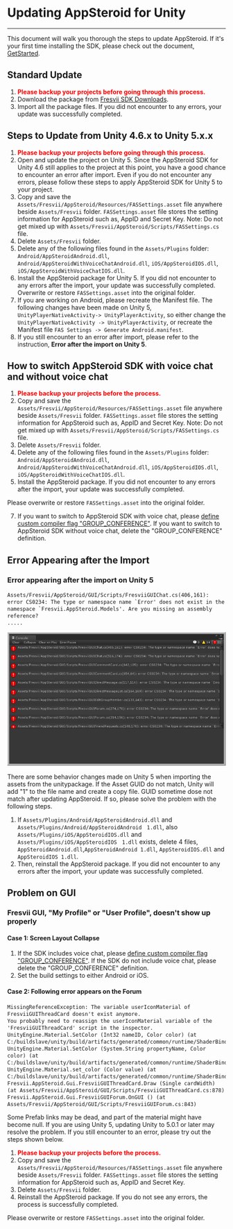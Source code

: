 # Updating AppSteroid for Unity

----------

This document will walk you thorough the steps to update AppSteroid. If it's your first time installing the SDK, please check out the document, [GetStarted](GetStarted.md).

## Standard Update
1. **<span style="color:red">Please backup your projects before going through this process.</span>**
2. Download the package from [Fresvii SDK Downloads](https://fresvii.com/downloads).
3. Import all the package files. If you did not encounter to any errors, your update was successfully completed.

## Steps to Update from Unity 4.6.x to Unity 5.x.x
1. **<span style="color:red">Please backup your projects before going through this process.</span>**
2. Open and update the project on Unity 5. Since the AppSteroid SDK for Unity 4.6 still applies to the project at this point, you have a good chance to encounter an error after import. Even if you do not encounter any errors, please follow these steps to apply AppSteroid SDK for Unity 5 to your project.
3. Copy and save the `Assets/Fresvii/AppSteroid/Resources/FASSettings.asset` file anywhere beside `Assets/Fresvii` folder. `FASSettings.asset` file stores the setting information for AppSteroid such as, AppID and Secret Key.  Note: Do not get mixed up with `Assets/Fresvii/AppSteroid/Scripts/FASSettings.cs` file.
4. Delete `Assets/Fresvii` folder.
5. Delete any of the following files found in the `Assets/Plugins` folder: `Android/AppSteroidAndroid.dll`, `Android/AppSteroidWithVoiceChatAndroid.dll`, `iOS/AppSteroidIOS.dll`, `iOS/AppSteroidWithVoiceChatIOS.dll`.
6.  Install the AppSteroid package for Unity 5. If you did not encounter to any errors after the import, your update was successfully completed. Overwrite or restore `FASSettings.asset` into the original folder.
7.  If you are working on Android, please recreate the Manifest file. The following changes have been made on Unity 5, `UnityPlayerNativeActivity-> UnityPlayerActivity`, so either change the `UnityPlayerNativeActivity -> UnityPlayerActivity`, or recreate the Manifest file `FAS Settings -> Generate Android.manifest`.
8.  If you still encounter to an error after import, please refer to the instruction, **Error after the import on Unity 5**.

## How to switch AppSteroid SDK with voice chat and without voice chat
1. **<span style="color:red">Please backup your projects before the process.</span>**
2. Copy and save the `Assets/Fresvii/AppSteroid/Resources/FASSettings.asset` file anywhere beside `Assets/Fresvii` folder. `FASSettings.asset` file stores the setting information for AppSteroid such as, AppID and Secret Key.  Note: Do not get mixed up with `Assets/Fresvii/AppSteroid/Scripts/FASSettings.cs` file.
3. Delete `Assets/Fresvii` folder.
4. Delete any of the following files found in the `Assets/Plugins` folder: `Android/AppSteroidAndroid.dll`, `Android/AppSteroidWithVoiceChatAndroid.dll`, `iOS/AppSteroidIOS.dll`, `iOS/AppSteroidWithVoiceChatIOS.dll`.
6. Install the AppSteroid package. If you did not encounter to any errors after the import, your update was successfully completed.

Please overwrite or restore `FASSettings.asset` into the original folder.

7. If you want to switch to AppSteroid SDK with voice chat, please [define custom compiler flag "GROUP_CONFERENCE"](%E3%82%B0%E3%83%AB%E3%83%BC%E3%83%97%E3%82%AB%E3%83%B3%E3%83%95%E3%82%A1%E3%83%AC%E3%83%B3%E3%82%B9%EF%BC%88%E3%83%9C%E3%82%A4%E3%82%B9%E3%83%81%E3%83%A3%E3%83%83%E3%83%88%EF%BC%89%E3%81%AE%E5%88%A9%E7%94%A8%E6%96%B9%E6%B3%95.md#2-%E3%82%AB%E3%82%B9%E3%82%BF%E3%83%A0-%E3%82%B3%E3%83%B3%E3%83%91%E3%82%A4%E3%83%AB-%E3%83%95%E3%83%A9%E3%82%B0-%E3%82%92%E5%AE%9A%E7%BE%A9%E3%81%99%E3%82%8B). If you want to switch to AppSteroid SDK without voice chat, delete the "GROUP_CONFERENCE" definition.

## Error Appearing after the Import
 
### Error appearing after the import on Unity 5

    Assets/Fresvii/AppSteroid/GUI/Scripts/FresviiGUIChat.cs(406,161): error CS0234: The type or namespace name `Error' does not exist in the namespace `Fresvii.AppSteroid.Models'. Are you missing an assembly reference?
    .....

![DLL Duplicate](./Images/ImportDuplicateError.png)

There are some behavior changes made on Unity 5 when importing the assets from the unitypackage. If the Asset GUID do not match, Unity will add "1" to the file name and create a copy file. GUID sometime dose not match after updating AppSteroid. If so, please solve the problem with the following steps.

1. If `Assets/Plugins/Android/AppSteroidAndroid.dll` and `Assets/Plugins/Android/AppSteroidAndroid　1.dll`, also `Assets/Plugins/iOS/AppSteroidIOS.dll` and `Assets/Plugins/iOS/AppSteroidIOS　1.dll` exists, delete 4 files, `AppSteroidAndroid.dll`,`AppSteroidAndroid 1.dll`, `AppSteroidIOS.dll` and `AppSteroidIOS 1.dll`.
2. Then, reinstall the AppSteroid package. If you did not encounter to any errors after the import, your update was successfully completed.

## Problem on GUI

### Fresvii GUI, "My Profile" or "User Profile", doesn't  show up properly

#### Case 1: Screen Layout Collapse

 1. If the SDK includes voice chat, please [define custom compiler flag "GROUP_CONFERENCE"](%E3%82%B0%E3%83%AB%E3%83%BC%E3%83%97%E3%82%AB%E3%83%B3%E3%83%95%E3%82%A1%E3%83%AC%E3%83%B3%E3%82%B9%EF%BC%88%E3%83%9C%E3%82%A4%E3%82%B9%E3%83%81%E3%83%A3%E3%83%83%E3%83%88%EF%BC%89%E3%81%AE%E5%88%A9%E7%94%A8%E6%96%B9%E6%B3%95.md#2-%E3%82%AB%E3%82%B9%E3%82%BF%E3%83%A0-%E3%82%B3%E3%83%B3%E3%83%91%E3%82%A4%E3%83%AB-%E3%83%95%E3%83%A9%E3%82%B0-%E3%82%92%E5%AE%9A%E7%BE%A9%E3%81%99%E3%82%8B). If the SDK do not include voice chat, please delete the "GROUP_CONFERENCE" definition.
 2. Set the build settings to either Android or iOS.

#### Case 2: Following error appears on the Forum

    MissingReferenceException: The variable userIconMaterial of FresviiGUIThreadCard doesn't exist anymore.
    You probably need to reassign the userIconMaterial variable of the 'FresviiGUIThreadCard' script in the inspector.
    UnityEngine.Material.SetColor (Int32 nameID, Color color) (at C:/buildslave/unity/build/artifacts/generated/common/runtime/ShaderBindings.gen.cs:194)
    UnityEngine.Material.SetColor (System.String propertyName, Color color) (at C:/buildslave/unity/build/artifacts/generated/common/runtime/ShaderBindings.gen.cs:191)
    UnityEngine.Material.set_color (Color value) (at C:/buildslave/unity/build/artifacts/generated/common/runtime/ShaderBindings.gen.cs:183)
    Fresvii.AppSteroid.Gui.FresviiGUIThreadCard.Draw (Single cardWidth) (at Assets/Fresvii/AppSteroid/GUI/Scripts/FresviiGUIThreadCard.cs:878)
    Fresvii.AppSteroid.Gui.FresviiGUIForum.OnGUI () (at Assets/Fresvii/AppSteroid/GUI/Scripts/FresviiGUIForum.cs:843)
    
Some Prefab links may be dead, and part of the material might have become null.  If you are using Unity 5, updating Unity to 5.0.1 or later may resolve the problem. If you still encounter to an error, please try out the steps shown below.

1. **<span style="color:red">Please backup your projects before the process.</span>**
2. Copy and save the `Assets/Fresvii/AppSteroid/Resources/FASSettings.asset` file anywhere beside `Assets/Fresvii` folder. `FASSettings.asset` file stores the setting information for AppSteroid such as, AppID and Secret Key.
3. Delete `Assets/Fresvii` folder.
4. Reinstall the AppSteroid package. If you do not see any errors, the process is successfully completed.

Please overwrite or restore `FASSettings.asset` into the original folder.
